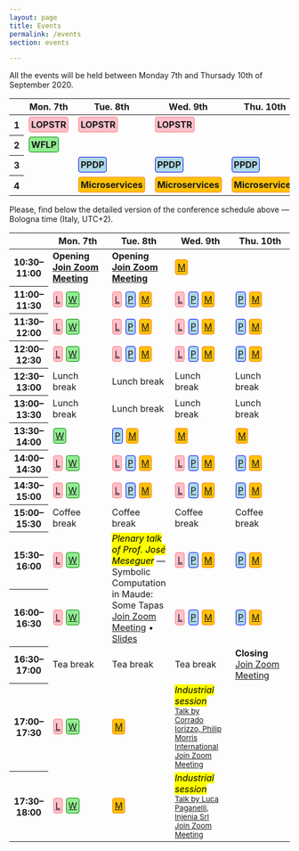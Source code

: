 ```yaml
---
layout: page
title: Events
permalink: /events
section: events

---
```


All the events will be held between Monday 7th and Thursady 10th of September 2020.

<table class="table table-responsive-sm table-hover text-center">
    <thead>
        <tr>
            <th scope="row"></th>
            <th scope="col">Mon. 7th</th>
            <th scope="col">Tue. 8th</th>
            <th scope="col">Wed. 9th</th>
            <th scope="col">Thu. 10th</th>
        </tr>
    </thead>
    <tbody>
        <tr>
            <th scope="row">1</th>
            <td><a href="https://nms.kcl.ac.uk/maribel.fernandez/LOPSTR2020/"><span class="lopstr"><strong>LOPSTR</strong></span></a></td>
            <td><a href="https://nms.kcl.ac.uk/maribel.fernandez/LOPSTR2020/"><span class="lopstr"><strong>LOPSTR</strong></span></a></td>
            <td><a href="https://nms.kcl.ac.uk/maribel.fernandez/LOPSTR2020/"><span class="lopstr"><strong>LOPSTR</strong></span></a></td>
            <td></td>
        </tr>
        <tr>
            <th scope="row">2</th>
            <td><a href="http://helm.cs.unibo.it/wflp2020/"><span class="wflp"><strong>WFLP</strong></span></a></td>
            <td></td>
            <td></td>
            <td></td>
        </tr>
        <tr>
            <th scope="row">3</th>
            <td></td>
            <td><a href="http://www.cse.chalmers.se/~abela/ppdp20/"><span class="ppdp"><strong>PPDP</strong></span></a></td>
            <td><a href="http://www.cse.chalmers.se/~abela/ppdp20/"><span class="ppdp"><strong>PPDP</strong></span></a></td>
            <td><a href="http://www.cse.chalmers.se/~abela/ppdp20/"><span class="ppdp"><strong>PPDP</strong></span></a></td>
        </tr>
        <tr>
            <th scope="row">4</th>
            <td></td>
            <td><a href="https://www.conf-micro.services/2020/"><span class="microservices"><strong>Microservices</strong></span></a></td>
            <td><a href="https://www.conf-micro.services/2020/"><span class="microservices"><strong>Microservices</strong></span></a></td>
            <td><a href="https://www.conf-micro.services/2020/"><span class="microservices"><strong>Microservices</strong></span></a></td>
        </tr>
    </tbody>
</table>

<p class="my-5">
Please, find below the detailed version of the conference schedule
above &mdash; Bologna time (Italy, UTC+2).
</p>

<style>
.lopstr {
    border: 1px solid #ff7676;
    border-radius: 4px;
    padding: 3px;
    background-color: pink;
    display: inline-block;
    margin: 1px;
}
.wflp {
    border: 1px solid green;
    border-radius: 4px;
    padding: 3px;
    background-color: lightgreen;
    display: inline-block;
    margin: 1px;
}
.ppdp {
    border: 1px solid blue;
    border-radius: 4px;
    padding: 3px;
    background-color: lightblue;
    display: inline-block;
    margin: 1px;
}
.microservices {
    border: 1px solid #fd7e14;
    border-radius: 4px;
    padding: 3px;
    background-color: #ffc107;
    display: inline-block;
    margin: 1px;
}
.detailed-program td {
    width: 22%;
}
.detailed-program tr {
    width: 22%;
}
.legend {
    margin-right: 20px;
}
</style>

<table class="table table-responsive-sm table-hover text-center small detailed-program">
    <thead>
        <tr>
            <th scope="row" class="small"></th>
            <th scope="col">Mon. 7th</th>
            <th scope="col">Tue. 8th</th>
            <th scope="col">Wed. 9th</th>
            <th scope="col">Thu. 10th</th>
        </tr>
    </thead>
    <tbody>
        <tr>
            <th scope="row" class="small">10:30&ndash;11:00</th>
            <td class="text-info"><strong>Opening<br /><a class="small" href="https://us02web.zoom.us/j/81221846281?pwd=ZVBKTlhzZkZXOXRaZjA3dU9zY0NYZz09">Join Zoom Meeting</a></strong></td>
            <td class="text-info"><strong>Opening<br /><a class="small" href="https://us02web.zoom.us/j/86542328968?pwd=U0k0M2hLUGJHME1BcjlLdCsza2ljdz09">Join Zoom Meeting</a></strong></td>
            <td class="text-normal"><span class="microservices"><a href="https://us02web.zoom.us/j/86014911483?pwd=WW1UWFRPaWF3VVc2c0RRdHBFam1Gdz09" title="Join Zoom Meeting">M</a></span></td>
            <td></td>
        </tr>
        <tr>
            <th scope="row" class="small">11:00&ndash;11:30</th>
            <td class="text-normal"><span class="lopstr"><a href="https://us02web.zoom.us/j/84882509637?pwd=d0VJeS9vR0dpc0FxZTZDUDgzcTlkdz09" title="Join Zoom Meeting">L</a></span> <span class="wflp"><a href="https://us02web.zoom.us/j/83049802627?pwd=ZVpIOXpKaVRoQjQ0NDd0bkxWUDFBZz09" title="Join Zoom Meeting">W</a></span></td>
            <td class="text-normal"><span class="lopstr"><a href="https://us02web.zoom.us/j/85366847417?pwd=dGN4RW12aDgvOHZjMzBTQlQrUGhEdz09" title="Join Zoom Meeting">L</a></span> <span class="ppdp"><a href="https://us02web.zoom.us/j/86767609272?pwd=VG4wL3VFQ2phdnphUGRiaHhEbWVEdz09" title="Join Zoom Meeting">P</a></span> <span class="microservices"><a href="https://us02web.zoom.us/j/89239568074?pwd=N1B0RWJCMmJaQnlWRkhpSWhYbktiQT09" title="Join Zoom Meeting">M</a></span></td>
            <td class="text-normal"><span class="lopstr"><a href="https://us02web.zoom.us/j/83482470471?pwd=Y1NRVXdoSVVvcjYxRjV6K0NKYUlWQT09" title="Join Zoom Meeting">L</a></span> <span class="ppdp"><a href="https://us02web.zoom.us/j/81399935888?pwd=K01uaFQ5WWI1MHdSNUhkVjJhZWorUT09" title="Join Zoom Meeting">P</a></span> <span class="microservices"><a href="https://us02web.zoom.us/j/86014911483?pwd=WW1UWFRPaWF3VVc2c0RRdHBFam1Gdz09" title="Join Zoom Meeting">M</a></span></td>
            <td class="text-normal"><span class="ppdp"><a href="https://us02web.zoom.us/j/88941123167?pwd=dDBnRS8vZVhtNkJ2aXB5MXdMNHhXZz09" title="Join Zoom Meeting">P</a></span> <span class="microservices"><a href="https://us02web.zoom.us/j/85692687858?pwd=bDljemJ4aEZJYnJZRlVCTy8xd29PUT09" title="Join Zoom Meeting">M</a></span></td>
        </tr>
        <tr>
            <th scope="row" class="small">11:30&ndash;12:00</th>
            <td class="text-normal"><span class="lopstr"><a href="https://us02web.zoom.us/j/84882509637?pwd=d0VJeS9vR0dpc0FxZTZDUDgzcTlkdz09" title="Join Zoom Meeting">L</a></span> <span class="wflp"><a href="https://us02web.zoom.us/j/83049802627?pwd=ZVpIOXpKaVRoQjQ0NDd0bkxWUDFBZz09" title="Join Zoom Meeting">W</a></span></td>
            <td class="text-normal"><span class="lopstr"><a href="https://us02web.zoom.us/j/85366847417?pwd=dGN4RW12aDgvOHZjMzBTQlQrUGhEdz09" title="Join Zoom Meeting">L</a></span> <span class="ppdp"><a href="https://us02web.zoom.us/j/86767609272?pwd=VG4wL3VFQ2phdnphUGRiaHhEbWVEdz09" title="Join Zoom Meeting">P</a></span> <span class="microservices"><a href="https://us02web.zoom.us/j/89239568074?pwd=N1B0RWJCMmJaQnlWRkhpSWhYbktiQT09" title="Join Zoom Meeting">M</a></span></td>
            <td class="text-normal"><span class="lopstr"><a href="https://us02web.zoom.us/j/83482470471?pwd=Y1NRVXdoSVVvcjYxRjV6K0NKYUlWQT09" title="Join Zoom Meeting">L</a></span> <span class="ppdp"><a href="https://us02web.zoom.us/j/81399935888?pwd=K01uaFQ5WWI1MHdSNUhkVjJhZWorUT09" title="Join Zoom Meeting">P</a></span> <span class="microservices"><a href="https://us02web.zoom.us/j/86014911483?pwd=WW1UWFRPaWF3VVc2c0RRdHBFam1Gdz09" title="Join Zoom Meeting">M</a></span></td>
            <td class="text-normal"><span class="ppdp"><a href="https://us02web.zoom.us/j/88941123167?pwd=dDBnRS8vZVhtNkJ2aXB5MXdMNHhXZz09" title="Join Zoom Meeting">P</a></span> <span class="microservices"><a href="https://us02web.zoom.us/j/85692687858?pwd=bDljemJ4aEZJYnJZRlVCTy8xd29PUT09" title="Join Zoom Meeting">M</a></span></td>
        </tr>
        <tr>
            <th scope="row" class="small">12:00&ndash;12:30</th>
            <td class="text-normal"><span class="lopstr"><a href="https://us02web.zoom.us/j/84882509637?pwd=d0VJeS9vR0dpc0FxZTZDUDgzcTlkdz09" title="Join Zoom Meeting">L</a></span> <span class="wflp"><a href="https://us02web.zoom.us/j/83049802627?pwd=ZVpIOXpKaVRoQjQ0NDd0bkxWUDFBZz09" title="Join Zoom Meeting">W</a></span></td>
            <td class="text-normal"><span class="lopstr"><a href="https://us02web.zoom.us/j/85366847417?pwd=dGN4RW12aDgvOHZjMzBTQlQrUGhEdz09" title="Join Zoom Meeting">L</a></span> <span class="ppdp"><a href="https://us02web.zoom.us/j/86767609272?pwd=VG4wL3VFQ2phdnphUGRiaHhEbWVEdz09" title="Join Zoom Meeting">P</a></span> <span class="microservices"><a href="https://us02web.zoom.us/j/89239568074?pwd=N1B0RWJCMmJaQnlWRkhpSWhYbktiQT09" title="Join Zoom Meeting">M</a></span></td>
            <td class="text-normal"><span class="lopstr"><a href="https://us02web.zoom.us/j/83482470471?pwd=Y1NRVXdoSVVvcjYxRjV6K0NKYUlWQT09" title="Join Zoom Meeting">L</a></span> <span class="ppdp"><a href="https://us02web.zoom.us/j/81399935888?pwd=K01uaFQ5WWI1MHdSNUhkVjJhZWorUT09" title="Join Zoom Meeting">P</a></span> <span class="microservices"><a href="https://us02web.zoom.us/j/86014911483?pwd=WW1UWFRPaWF3VVc2c0RRdHBFam1Gdz09" title="Join Zoom Meeting">M</a></span></td>
            <td class="text-normal"><span class="ppdp"><a href="https://us02web.zoom.us/j/88941123167?pwd=dDBnRS8vZVhtNkJ2aXB5MXdMNHhXZz09" title="Join Zoom Meeting">P</a></span> <span class="microservices"><a href="https://us02web.zoom.us/j/85692687858?pwd=bDljemJ4aEZJYnJZRlVCTy8xd29PUT09" title="Join Zoom Meeting">M</a></span></td>
        </tr>
        <tr>
            <th scope="row" class="small">12:30&ndash;13:00</th>
            <td class="text-muted"><i class="fas fa-utensils"></i> Lunch break</td>
            <td class="text-muted"><i class="fas fa-utensils"></i> Lunch break</td>
            <td class="text-muted"><i class="fas fa-utensils"></i> Lunch break</td>
            <td class="text-muted"><i class="fas fa-utensils"></i> Lunch break</td>
        </tr>
        <tr>
            <th scope="row" class="small">13:00&ndash;13:30</th>
            <td class="text-muted"><i class="fas fa-utensils"></i> Lunch break</td>
            <td class="text-muted"><i class="fas fa-utensils"></i> Lunch break</td>
            <td class="text-muted"><i class="fas fa-utensils"></i> Lunch break</td>
            <td class="text-muted"><i class="fas fa-utensils"></i> Lunch break</td>
        </tr>
        <tr>
            <th scope="row" class="small">13:30&ndash;14:00</th>
            <td class="text-normal"><span class="wflp"><a href="https://us02web.zoom.us/j/83049802627?pwd=ZVpIOXpKaVRoQjQ0NDd0bkxWUDFBZz09" title="Join Zoom Meeting">W</a></span></td>
            <td class="text-normal"><span class="ppdp"><a href="https://us02web.zoom.us/j/86767609272?pwd=VG4wL3VFQ2phdnphUGRiaHhEbWVEdz09" title="Join Zoom Meeting">P</a></span> <span class="microservices"><a href="https://us02web.zoom.us/j/89239568074?pwd=N1B0RWJCMmJaQnlWRkhpSWhYbktiQT09" title="Join Zoom Meeting">M</a></span></td>
            <td class="text-normal"><span class="microservices"><a href="https://us02web.zoom.us/j/86014911483?pwd=WW1UWFRPaWF3VVc2c0RRdHBFam1Gdz09" title="Join Zoom Meeting">M</a></span></td>
            <td class="text-normal"><span class="microservices"><a href="https://us02web.zoom.us/j/85692687858?pwd=bDljemJ4aEZJYnJZRlVCTy8xd29PUT09" title="Join Zoom Meeting">M</a></span></td>
        </tr>
        <tr>
            <th scope="row" class="small">14:00&ndash;14:30</th>
            <td class="text-normal"><span class="lopstr"><a href="https://us02web.zoom.us/j/84882509637?pwd=d0VJeS9vR0dpc0FxZTZDUDgzcTlkdz09" title="Join Zoom Meeting">L</a></span> <span class="wflp"><a href="https://us02web.zoom.us/j/83049802627?pwd=ZVpIOXpKaVRoQjQ0NDd0bkxWUDFBZz09" title="Join Zoom Meeting">W</a></span></td>
            <td class="text-normal"><span class="lopstr"><a href="https://us02web.zoom.us/j/85366847417?pwd=dGN4RW12aDgvOHZjMzBTQlQrUGhEdz09" title="Join Zoom Meeting">L</a></span> <span class="ppdp"><a href="https://us02web.zoom.us/j/86767609272?pwd=VG4wL3VFQ2phdnphUGRiaHhEbWVEdz09" title="Join Zoom Meeting">P</a></span> <span class="microservices"><a href="https://us02web.zoom.us/j/89239568074?pwd=N1B0RWJCMmJaQnlWRkhpSWhYbktiQT09" title="Join Zoom Meeting">M</a></span></td>
            <td class="text-normal"><span class="lopstr"><a href="https://us02web.zoom.us/j/83482470471?pwd=Y1NRVXdoSVVvcjYxRjV6K0NKYUlWQT09" title="Join Zoom Meeting">L</a></span> <span class="ppdp"><a href="https://us02web.zoom.us/j/81399935888?pwd=K01uaFQ5WWI1MHdSNUhkVjJhZWorUT09" title="Join Zoom Meeting">P</a></span> <span class="microservices"><a href="https://us02web.zoom.us/j/86014911483?pwd=WW1UWFRPaWF3VVc2c0RRdHBFam1Gdz09" title="Join Zoom Meeting">M</a></span></td>
            <td class="text-normal"><span class="ppdp"><a href="https://us02web.zoom.us/j/88941123167?pwd=dDBnRS8vZVhtNkJ2aXB5MXdMNHhXZz09" title="Join Zoom Meeting">P</a></span> <span class="microservices"><a href="https://us02web.zoom.us/j/85692687858?pwd=bDljemJ4aEZJYnJZRlVCTy8xd29PUT09" title="Join Zoom Meeting">M</a></span></td>
        </tr>
        <tr>
            <th scope="row" class="small">14:30&ndash;15:00</th>
            <td class="text-normal"><span class="lopstr"><a href="https://us02web.zoom.us/j/84882509637?pwd=d0VJeS9vR0dpc0FxZTZDUDgzcTlkdz09" title="Join Zoom Meeting">L</a></span> <span class="wflp"><a href="https://us02web.zoom.us/j/83049802627?pwd=ZVpIOXpKaVRoQjQ0NDd0bkxWUDFBZz09" title="Join Zoom Meeting">W</a></span></td>
            <td class="text-normal"><span class="lopstr"><a href="https://us02web.zoom.us/j/85366847417?pwd=dGN4RW12aDgvOHZjMzBTQlQrUGhEdz09" title="Join Zoom Meeting">L</a></span> <span class="ppdp"><a href="https://us02web.zoom.us/j/86767609272?pwd=VG4wL3VFQ2phdnphUGRiaHhEbWVEdz09" title="Join Zoom Meeting">P</a></span> <span class="microservices"><a href="https://us02web.zoom.us/j/89239568074?pwd=N1B0RWJCMmJaQnlWRkhpSWhYbktiQT09" title="Join Zoom Meeting">M</a></span></td>
            <td class="text-normal"><span class="lopstr"><a href="https://us02web.zoom.us/j/83482470471?pwd=Y1NRVXdoSVVvcjYxRjV6K0NKYUlWQT09" title="Join Zoom Meeting">L</a></span> <span class="ppdp"><a href="https://us02web.zoom.us/j/81399935888?pwd=K01uaFQ5WWI1MHdSNUhkVjJhZWorUT09" title="Join Zoom Meeting">P</a></span> <span class="microservices"><a href="https://us02web.zoom.us/j/86014911483?pwd=WW1UWFRPaWF3VVc2c0RRdHBFam1Gdz09" title="Join Zoom Meeting">M</a></span></td>
            <td class="text-normal"><span class="ppdp"><a href="https://us02web.zoom.us/j/88941123167?pwd=dDBnRS8vZVhtNkJ2aXB5MXdMNHhXZz09" title="Join Zoom Meeting">P</a></span> <span class="microservices"><a href="https://us02web.zoom.us/j/85692687858?pwd=bDljemJ4aEZJYnJZRlVCTy8xd29PUT09" title="Join Zoom Meeting">M</a></span></td>
        </tr>
        <tr>
            <th scope="row" class="small">15:00&ndash;15:30</th>
            <td class="text-muted"><i class="fas fa-coffee"></i> Coffee break</td>
            <td class="text-muted"><i class="fas fa-coffee"></i> Coffee break</td>
            <td class="text-muted"><i class="fas fa-coffee"></i> Coffee break</td>
            <td class="text-muted"><i class="fas fa-coffee"></i> Coffee break</td>
        </tr>
        <tr>
            <th scope="row" class="small">15:30&ndash;16:00</th>
            <td class="text-normal"><span class="lopstr"><a href="https://us02web.zoom.us/j/84882509637?pwd=d0VJeS9vR0dpc0FxZTZDUDgzcTlkdz09" title="Join Zoom Meeting">L</a></span> <span class="wflp"><a href="https://us02web.zoom.us/j/83049802627?pwd=ZVpIOXpKaVRoQjQ0NDd0bkxWUDFBZz09" title="Join Zoom Meeting">W</a></span></td>
            <td rowspan="2"><span class="text-muted">
            <mark><i>Plenary talk of Prof. José Meseguer</i></mark> &mdash; 
            Symbolic Computation in Maude: Some Tapas</span>
            <br /><a class="small" href="https://us02web.zoom.us/j/87520565562?pwd=dVZsTDdsVG16NkJZUi9JeUFRTlk1Zz09">Join Zoom Meeting</a>
            • <a class="small" href="/assets/docs/BOPL-keynote.pdf"><i class="fas fa-file-pdf"></i> Slides</a>
            </td>
            <td class="text-normal"><span class="lopstr"><a href="https://us02web.zoom.us/j/83482470471?pwd=Y1NRVXdoSVVvcjYxRjV6K0NKYUlWQT09" title="Join Zoom Meeting">L</a></span> <span class="ppdp"><a href="https://us02web.zoom.us/j/81399935888?pwd=K01uaFQ5WWI1MHdSNUhkVjJhZWorUT09" title="Join Zoom Meeting">P</a></span> <span class="microservices"><a href="https://us02web.zoom.us/j/86014911483?pwd=WW1UWFRPaWF3VVc2c0RRdHBFam1Gdz09" title="Join Zoom Meeting">M</a></span></td>
            <td class="text-normal"><span class="ppdp"><a href="https://us02web.zoom.us/j/88941123167?pwd=dDBnRS8vZVhtNkJ2aXB5MXdMNHhXZz09" title="Join Zoom Meeting">P</a></span> <span class="microservices"><a href="https://us02web.zoom.us/j/85692687858?pwd=bDljemJ4aEZJYnJZRlVCTy8xd29PUT09" title="Join Zoom Meeting">M</a></span></td>
        </tr>
        <tr>
            <th scope="row" class="small">16:00&ndash;16:30</th>
            <td class="text-normal"><span class="lopstr"><a href="https://us02web.zoom.us/j/84882509637?pwd=d0VJeS9vR0dpc0FxZTZDUDgzcTlkdz09" title="Join Zoom Meeting">L</a></span> <span class="wflp"><a href="https://us02web.zoom.us/j/83049802627?pwd=ZVpIOXpKaVRoQjQ0NDd0bkxWUDFBZz09" title="Join Zoom Meeting">W</a></span></td>
            <!-- <td><span class="text-muted"><mark><i>Plenary talk of Prof. José Meseguer</i></mark> &mdash; Symbolic Computation in Maude: Some Tapas</span><br /><a class="small" href="https://us02web.zoom.us/j/87520565562">Join Zoom Meeting</a></td> -->
            <td class="text-normal"><span class="lopstr"><a href="https://us02web.zoom.us/j/83482470471?pwd=Y1NRVXdoSVVvcjYxRjV6K0NKYUlWQT09" title="Join Zoom Meeting">L</a></span> <span class="ppdp"><a href="https://us02web.zoom.us/j/81399935888?pwd=K01uaFQ5WWI1MHdSNUhkVjJhZWorUT09" title="Join Zoom Meeting">P</a></span> <span class="microservices"><a href="https://us02web.zoom.us/j/86014911483?pwd=WW1UWFRPaWF3VVc2c0RRdHBFam1Gdz09" title="Join Zoom Meeting">M</a></span></td>
            <td class="text-normal"><span class="ppdp"><a href="https://us02web.zoom.us/j/88941123167?pwd=dDBnRS8vZVhtNkJ2aXB5MXdMNHhXZz09" title="Join Zoom Meeting">P</a></span> <span class="microservices"><a href="https://us02web.zoom.us/j/85692687858?pwd=bDljemJ4aEZJYnJZRlVCTy8xd29PUT09" title="Join Zoom Meeting">M</a></span></td>
        </tr>
        <tr>
            <th scope="row" class="small">16:30&ndash;17:00</th>
            <td class="text-muted"><i class="fas fa-mug-hot"></i> Tea break</td>
            <td class="text-muted"><i class="fas fa-mug-hot"></i> Tea break</td>
            <td class="text-muted"><i class="fas fa-mug-hot"></i> Tea break</td>
            <td class="text-info"><strong>Closing</strong><br /><a class="small" href="https://us02web.zoom.us/j/84826681922?pwd=N2RVc2JJU0RiTnNBTW5ldmJpODZtQT09">Join Zoom Meeting</a></td>
        </tr>
        <tr>
            <th scope="row" class="small">17:00&ndash;17:30</th>
            <td class="text-normal"><span class="lopstr"><a href="https://us02web.zoom.us/j/84882509637?pwd=d0VJeS9vR0dpc0FxZTZDUDgzcTlkdz09" title="Join Zoom Meeting">L</a></span> <span class="wflp"><a href="https://us02web.zoom.us/j/83049802627?pwd=ZVpIOXpKaVRoQjQ0NDd0bkxWUDFBZz09" title="Join Zoom Meeting">W</a></span></td>
            <td class="text-normal"><span class="microservices"><a href="https://us02web.zoom.us/j/89239568074?pwd=N1B0RWJCMmJaQnlWRkhpSWhYbktiQT09" title="Join Zoom Meeting">M</a></span></td>
            <td>
            <span class="text-muted">
            <mark><i>
            Industrial session
            </i>
            </mark>
            <small>
            <br />
            <a href="/industrial-session.html#pmi">
            Talk by Corrado Iorizzo, Philip Morris International
            </a>
            <br />
            <a href="https://us02web.zoom.us/j/81483955846?pwd=d1NYZHZNUngvbHN2OGFDaE5wZWxZUT09">Join Zoom Meeting</a>
            </small>
            </span>
            </td>
            <td></td>
        </tr>
        <tr>
            <th scope="row" class="small">17:30&ndash;18:00</th>
            <td class="text-normal"><span class="lopstr"><a href="https://us02web.zoom.us/j/84882509637?pwd=d0VJeS9vR0dpc0FxZTZDUDgzcTlkdz09" title="Join Zoom Meeting">L</a></span> <span class="wflp"><a href="https://us02web.zoom.us/j/83049802627?pwd=ZVpIOXpKaVRoQjQ0NDd0bkxWUDFBZz09" title="Join Zoom Meeting">W</a></span></td>
            <td class="text-normal"><span class="microservices"><a href="https://us02web.zoom.us/j/89239568074?pwd=N1B0RWJCMmJaQnlWRkhpSWhYbktiQT09" title="Join Zoom Meeting">M</a></span></td>
            <td>
            <span class="text-muted">
            <mark><i>
            Industrial session
            </i>
            </mark>
            <small>
            <br />
            <a href="/industrial-session.html#injenia">
            Talk by Luca Paganelli, Injenia Srl
            </a>
            <br />
            <a href="https://us02web.zoom.us/j/81483955846?pwd=d1NYZHZNUngvbHN2OGFDaE5wZWxZUT09">Join Zoom Meeting</a>
            </small>
            </span>
            </td>
            <td></td>
        </tr>
    </tbody>
</table>
